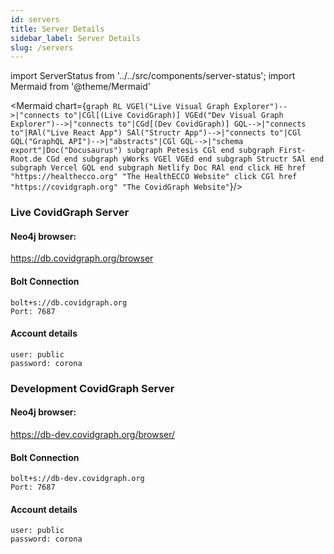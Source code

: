 ```yaml
---
id: servers
title: Server Details
sidebar_label: Server Details
slug: /servers
---
```

import ServerStatus from '../../src/components/server-status';
import Mermaid from '@theme/Mermaid'

<Mermaid chart={`
  graph RL
    VGEl("Live Visual Graph Explorer")-->|"connects to"|CGl[(Live CovidGraph)]
    VGEd("Dev Visual Graph Explorer")-->|"connects to"|CGd[(Dev CovidGraph)]
    GQL-->|"connects to"|RAl("Live React App")
    SAl("Structr App")-->|"connects to"|CGl
    GQL("GraphQL API")-->|"abstracts"|CGl
    GQL-->|"schema export"|Doc("Docusaurus")
        subgraph Petesis
          CGl
        end
        subgraph First-Root.de
          CGd
        end
        subgraph yWorks
          VGEl
          VGEd
        end
        subgraph Structr
          SAl
        end
        subgraph Vercel
          GQL
        end
        subgraph Netlify
          Doc
          RAl
        end
    click HE href "https://healthecco.org" "The HealthECCO Website"
    click CGl href "https://covidgraph.org" "The CovidGraph Website"
    `}/>

### Live CovidGraph Server

#### Neo4j browser:

https://db.covidgraph.org/browser

#### Bolt Connection
```
bolt+s://db.covidgraph.org
Port: 7687
```
#### Account details
```
user: public
password: corona
```

### Development CovidGraph Server

#### Neo4j browser:

https://db-dev.covidgraph.org/browser/

#### Bolt Connection
```
bolt+s://db-dev.covidgraph.org
Port: 7687
```
#### Account details
```
user: public
password: corona
```
